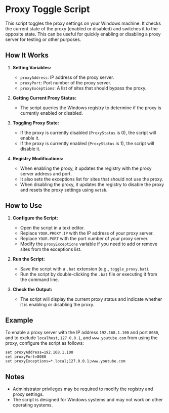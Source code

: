 # Proxy Toggle Script

This script toggles the proxy settings on your Windows machine. It checks the current state of the proxy (enabled or disabled) and switches it to the opposite state. This can be useful for quickly enabling or disabling a proxy server for testing or other purposes.

## How It Works

1. **Setting Variables:**
    - `proxyAddress`: IP address of the proxy server.
    - `proxyPort`: Port number of the proxy server.
    - `proxyExceptions`: A list of sites that should bypass the proxy.

2. **Getting Current Proxy Status:**
    - The script queries the Windows registry to determine if the proxy is currently enabled or disabled.

3. **Toggling Proxy State:**
    - If the proxy is currently disabled (`ProxyStatus` is 0), the script will enable it.
    - If the proxy is currently enabled (`ProxyStatus` is 1), the script will disable it.

4. **Registry Modifications:**
    - When enabling the proxy, it updates the registry with the proxy server address and port.
    - It also sets the exceptions list for sites that should not use the proxy.
    - When disabling the proxy, it updates the registry to disable the proxy and resets the proxy settings using `netsh`.

## How to Use

1. **Configure the Script:**
    - Open the script in a text editor.
    - Replace `YOUR.PROXY.IP` with the IP address of your proxy server.
    - Replace `YOUR.PORT` with the port number of your proxy server.
    - Modify the `proxyExceptions` variable if you need to add or remove sites from the exceptions list.

2. **Run the Script:**
    - Save the script with a `.bat` extension (e.g., `toggle_proxy.bat`).
    - Run the script by double-clicking the `.bat` file or executing it from the command line.

3. **Check the Output:**
    - The script will display the current proxy status and indicate whether it is enabling or disabling the proxy.

## Example

To enable a proxy server with the IP address `192.168.1.100` and port `8080`, and to exclude `localhost`, `127.0.0.1`, and `www.youtube.com` from using the proxy, configure the script as follows:

```batch
set proxyAddress=192.168.1.100
set proxyPort=8080
set proxyExceptions=*.local;127.0.0.1;www.youtube.com
```
## Notes
- Administrator privileges may be required to modify the registry and proxy settings.
- The script is designed for Windows systems and may not work on other operating systems.
